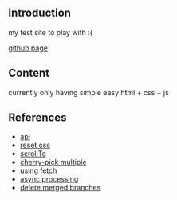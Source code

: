 ## introduction

my test site to play with :{

[github page](https://djrenot.github.io/my-test-website/)

## Content

currently only having simple easy html + css + js


## References

- [api](https://www.codegrid.net/articles/2018-web-api-1/)
- [reset css](https://coliss.com/articles/build-websites/operation/css/css-reset-for-modern-browser.html)
- [scrollTo](https://developer.mozilla.org/en-US/docs/Web/API/Element/scrollTo)
- [cherry-pick multiple](https://qiita.com/growsic/items/c45f1daa7196e862aea6)
- [using fetch](https://developer.mozilla.org/en-US/docs/Web/API/Fetch_API/Using_Fetch)
- [async processing](https://jsprimer.net/basic/async/)
- [delete merged branches](https://devconnected.com/how-to-clean-up-git-branches/)